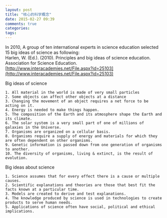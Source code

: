 ```yaml
---
layout: post
title: "核心的科学概念"
date: 2015-02-27 09:39
comments: true
categories: 
tags: 
---
```

In 2010, A group of ten international experts in science education selected 15 big ideas of science as following:  
Harlen, W. (Ed.). (2010). Principles and big ideas of science education. Association for Science Education. [http://www.interacademies.net/File.aspx?id=25103](http://www.interacademies.net/File.aspx?id=25103)  

Big ideas of science

	1. All material in the world is made of very small particles
	2. Some objects can affect other objects at a distance
	3. Changing the movement of an object requires a net force to be acting on it.
	4. Energy is needed to make things happen.
	5. The composition of the Earth and its atmosphere shape the Earth and its climate.
	6. The solar system is a very small part of one of millions of galaxies in the Universe.
	7. Organisms are organized on a cellular basis.
	8. Organisms require a supply of energy and materials for which they are often dependent on other organisms.
	9. Genetic information is passed down from one generation of organisms to another.
	10. The diversity of organisms, living & extinct, is the result of evolution.

Big ideas about science

	1. Science assumes that for every effect there is a cause or multiple causes.
	2. Scientific explanations and theories are those that best fit the facts known at a particular time.
	3. Models are created to derive and test explanations.
	4. The knowledge produced by science is used in technologies to create products to serve human needs.
	5. Applications of science often have social, political and ethical implications.
